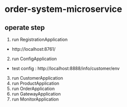 # order-system-microservice

## operate step
1. run RegistrationApplication
- http://localhost:8761/
2. run ConfigApplication
- test config : http://localhost:8888/info/customer/env
3. run CustomerApplication
4. run ProductApplication
5. run OrderApplication
6. run GatewayApplication
7. run MonitorApplication

